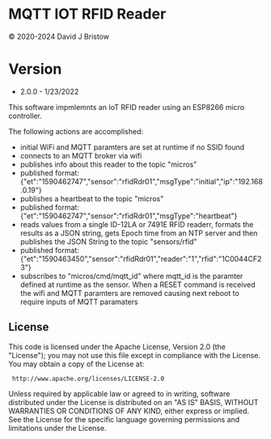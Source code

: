 # MQTT IOT RFID Reader
&copy; 2020-2024 David J Bristow

# Version
* 2.0.0 - 1/23/2022

This software impmlemnts an IoT RFID reader using an ESP8266 micro controller.


The following actions are accomplished:
 - initial WiFi and MQTT paramters are set at runtime if no SSID found
 - connects to an MQTT broker via wifi
 - publishes info about this reader to the topic "micros"
 - published format: {"et":"1590462747","sensor":"rfidRdr01","msgType":"initial","ip":"192.168.0.19"}
 - publishes a heartbeat to the topic "micros"
 - published format: {"et":"1590462747","sensor":"rfidRdr01","msgType":"heartbeat"}
 - reads values from a single ID-12LA or 7491E RFID readerr, formats the results as a JSON string, 
   gets Epoch time from an NTP server and then publishes the JSON String to the topic "sensors/rfid"
 - published format: {"et":"1590463450","sensor":"rfidRdr01","reader":"1","rfid":"1C0044CF23"}
 - subscribes to "micros/cmd/mqtt_id" where mqtt_id is the paramter defined at runtime as the sensor. 
   When a RESET command is received the wifi and MQTT paramters are removed causing next reboot to 
   require inputs of MQTT paramaters

## License

   This code  is licensed under the Apache License, Version 2.0 (the "License");
   you may not use this file except in compliance with the License.
   You may obtain a copy of the License at:

     http://www.apache.org/licenses/LICENSE-2.0

   Unless required by applicable law or agreed to in writing, software distributed under the License
   is distributed on an "AS IS" BASIS, WITHOUT WARRANTIES OR CONDITIONS OF ANY KIND, either express
   or implied. See the License for the specific language governing permissions and limitations under
   the License.

